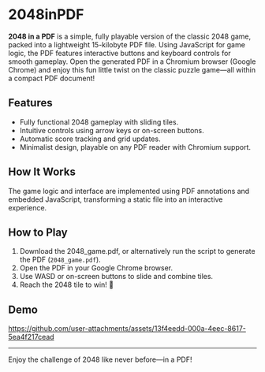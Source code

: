 # 2048inPDF

**2048 in a PDF** is a simple, fully playable version of the classic 2048 game, packed into a lightweight 15-kilobyte PDF file. Using JavaScript for game logic, the PDF features interactive buttons and keyboard controls for smooth gameplay. Open the generated PDF in a Chromium browser (Google Chrome) and enjoy this fun little twist on the classic puzzle game—all within a compact PDF document!

## Features
- Fully functional 2048 gameplay with sliding tiles.
- Intuitive controls using arrow keys or on-screen buttons.
- Automatic score tracking and grid updates.
- Minimalist design, playable on any PDF reader with Chromium support.

## How It Works

The game logic and interface are implemented using PDF annotations and embedded JavaScript, transforming a static file into an interactive experience.

## How to Play
1. Download the 2048_game.pdf, or alternatively run the script to generate the PDF (`2048_game.pdf`).
2. Open the PDF in your Google Chrome browser.
3. Use WASD or on-screen buttons to slide and combine tiles.
4. Reach the 2048 tile to win! 🎉

## Demo

https://github.com/user-attachments/assets/13f4eedd-000a-4eec-8617-5ea4f217cead

---

Enjoy the challenge of 2048 like never before—in a PDF!
